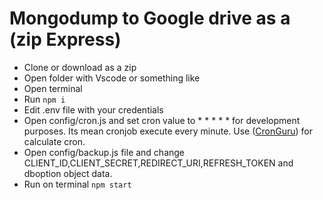 # Mongodump to Google drive as a (zip Express)

- Clone or download as a zip
- Open folder with Vscode or something like 
- Open terminal
- Run `npm i`
- Edit .env file with your credentials
- Open config/cron.js and set cron value to * * * * * for development purposes. Its mean cronjob execute every minute.
Use ([CronGuru](https://crontab.guru/)) for calculate cron.
- Open config/backup.js file and change CLIENT_ID,CLIENT_SECRET,REDIRECT_URI,REFRESH_TOKEN and dboption object data.
- Run on terminal `npm start`

